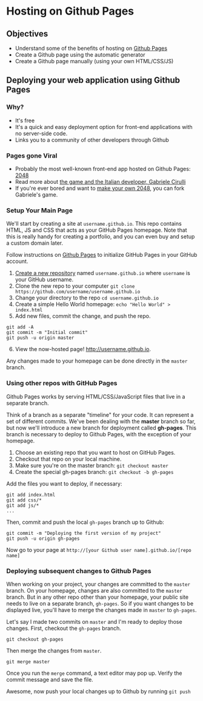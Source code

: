 # Hosting on Github Pages

## Objectives
* Understand some of the benefits of hosting on [Github Pages](https://pages.github.com/)
* Create a Github page using the automatic generator
* Create a Github page manually (using your own HTML/CSS/JS)

## Deploying your web application using Github Pages

### Why?

* It's free
* It's a quick and easy deployment option for front-end applications with no server-side code.
* Links you to a community of other developers through Github

### Pages gone Viral
* Probably the most well-known front-end app hosted on Github Pages: [2048](http://gabrielecirulli.github.io/2048/)
* Read more about [the game and the Italian developer, Gabriele Cirulli](https://en.wikipedia.org/wiki/2048_(video_game))
* If you're ever bored and want to [make your own 2048](http://2048.directory/), you can fork Gabriele's game.

### Setup Your Main Page

We'll start by creating a site at `username.github.io`. This repo contains HTML, JS and CSS that acts as your GitHub Pages homepage. Note that this is really handy for creating a portfolio, and you can even buy and setup a custom domain later.

Follow instructions on [Github Pages](https://pages.github.com/) to initialize GitHub Pages in your GitHub account.

1. [Create a new repository](https://github.com/new) named `username.github.io` where `username` is your GitHub username.
2. Clone the new repo to your computer `git clone https://github.com/username/username.github.io`
3. Change your directory to the repo `cd username.github.io`
4. Create a simple Hello World homepage: `echo "Hello World" > index.html`
5. Add new files, commit the change, and push the repo.

```
git add -A
git commit -m "Initial commit"
git push -u origin master
```

6. View the now-hosted page! http://username.github.io.

Any changes made to your homepage can be done directly in the `master` branch.

### Using other repos with GitHub Pages

Github Pages works by serving HTML/CSS/JavaScript files that live in a separate branch.

Think of a branch as a separate "timeline" for your code. It can represent a set of different commits. We've been dealing with the **master** branch so far, but now we'll introduce a new branch for deployment called **gh-pages**. This branch is necessary to deploy to Github Pages, with the exception of your homepage.

1. Choose an existing repo that you want to host on GitHub Pages.
2. Checkout that repo on your local machine.
3. Make sure you're on the master branch: `git checkout master`
3. Create the special gh-pages branch: `git checkout -b gh-pages`

Add the files you want to deploy, if necessary:

```
git add index.html
git add css/*
git add js/*
...
```

Then, commit and push the local `gh-pages` branch up to Github:

```
git commit -m "Deploying the first version of my project"
git push -u origin gh-pages
```

Now go to your page at `http://[your Github user name].github.io/[repo name]`

### Deploying subsequent changes to Github Pages

When working on your project, your changes are committed to the `master` branch. On your homepage, changes are also committed to the `master` branch. But in any other repo other than your homepage, your public site needs to live on a separate branch, `gh-pages`. So if you want changes to be displayed live, you'll have to merge the changes made in `master` to `gh-pages`.

Let's say I made two commits on `master` and I'm ready to deploy those changes. First, checkout the `gh-pages` branch.

```
git checkout gh-pages
```

Then merge the changes from `master`.

```
git merge master
```

Once you run the `merge` command, a text editor may pop up. Verify the commit message and save the file.

Awesome, now push your local changes up to Github by running `git push`

